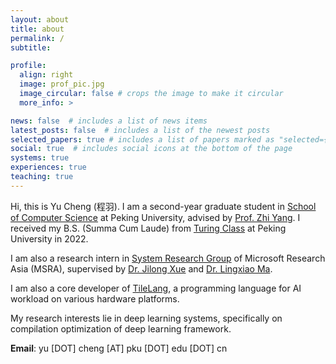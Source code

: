 ```yaml
---
layout: about
title: about
permalink: /
subtitle: 

profile:
  align: right
  image: prof_pic.jpg
  image_circular: false # crops the image to make it circular
  more_info: >

news: false  # includes a list of news items
latest_posts: false  # includes a list of the newest posts
selected_papers: true # includes a list of papers marked as "selected={true}"
social: true  # includes social icons at the bottom of the page
systems: true
experiences: true
teaching: true
---
```


Hi, this is Yu Cheng (程羽). I am a second-year graduate student in [School of Computer Science](https://cs.pku.edu.cn/) at Peking University, advised by [Prof. Zhi Yang](http://net.pku.edu.cn/~yangzhi/#research). I received my B.S. (Summa Cum Laude) from [Turing Class](https://cfcs.pku.edu.cn/english/research/turing_program/introduction1/index.htm) at Peking University in 2022. 

I am also a research intern in [System Research Group](https://www.microsoft.com/en-us/research/group/systems-and-networking-research-group-asia/) of Microsoft Research Asia (MSRA), supervised by [Dr. Jilong Xue](https://www.microsoft.com/en-us/research/people/jxue/) and 
[Dr. Lingxiao Ma](https://xysmlx.github.io/). 

I am also a core developer of [TileLang](https://github.com/tile-ai/tilelang), a programming language for AI workload on various hardware platforms.

My research interests lie in deep learning systems, specifically on compilation optimization of deep learning framework.


**Email**: yu \[DOT\] cheng \[AT\] pku \[DOT\] edu \[DOT\] cn